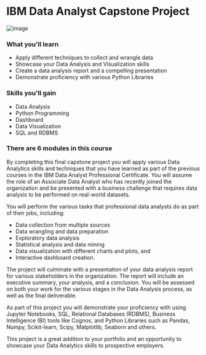 # IBM Data Analyst Capstone Project

![image](https://github.com/user-attachments/assets/e491c99e-9a7b-4be5-a6d1-393151a29095)

### What you'll learn

- Apply different techniques to collect and wrangle data
- Showcase your Data Analysis and Visualization skills
- Create a data analysis report and a compelling presentation
- Demonstrate proficiency with various Python Libraries

### Skills you'll gain
- Data Analysis
- Python Programming
- Dashboard
- Data Visualization
- SQL and RDBMS

### There are 6 modules in this course
By completing this final capstone project you will apply various Data Analytics skills and techniques that you have learned as part of the previous courses in the IBM Data Analyst Professional Certificate. You will assume the role of an Associate Data Analyst who has recently joined the organization and be presented with a business challenge that requires data analysis to be performed on real-world datasets.  

You will perform the various tasks that professional data analysts do as part of their jobs, including: 
- Data collection from multiple sources 
- Data wrangling and data preparation 
- Exploratory data analysis  
- Statistical analysis and data mining 
- Data visualization with different charts and plots, and 
- Interactive dashboard creation. 

The project will culminate with a presentation of your data analysis report for various stakeholders in the organization. The report will include an executive summary, your analysis, and a conclusion. You will be assessed on both your work for the various stages in the Data Analysis process, as well as the final deliverable. 

As part of this project you will demonstrate your proficiency with using Jupyter Notebooks, SQL, Relational Databases (RDBMS), Business Intelligence (BI) tools like Cognos, and Python Libraries such as Pandas, Numpy, Scikit-learn, Scipy, Matplotlib, Seaborn and others.  

This project is a great addition to your portfolio and an opportunity to showcase your Data Analytics skills to prospective employers.



